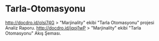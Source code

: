 # Tarla-Otomasyonu
http://docdro.id/olsi74G > "Marjinality" ekibi "Tarla Otomasyonu" projesi Analiz Raporu.
http://docdro.id/jqoj1wP > "Marjinality" ekibi "Tarla Otomasyonu" Akış Şeması.

